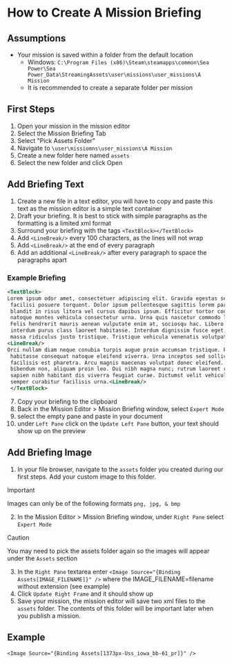 # How to Create A Mission Briefing

## Assumptions
- Your mission is saved within a folder from the default location
    - Windows: `C:\Program Files (x86)\Steam\steamapps\common\Sea Power\Sea Power_Data\StreamingAssets\user\missions\user_missions\A Mission`
    - It is recommended to create a separate folder per mission

## First Steps

1. Open your mission in the mission editor
2. Select the Mission Briefing Tab
3. Select "Pick Assets Folder"
4. Navigate to `\user\missiomns\user_missions\A Mission`
5. Create a new folder here named `assets`
7. Select the new folder and click Open

## Add Briefing Text

1. Create a new file in a text editor, you will have to copy and paste this text as the mission editor is a simple text container
2. Draft your briefing. It is best to stick with simple paragraphs as the formatting is a limited xml format
3. Surround your briefing with the tags `<TextBlock></TextBlock>`
4. Add `<LineBreak/>` every 100 characters, as the lines will not wrap
5. Add `<LineBreak/>` at the end of every paragraph
6. Add an additional `<LineBreak/>` after every paragraph to space the paragraphs apart


### Example Briefing
```xml
<TextBlock>
Lorem ipsum odor amet, consectetuer adipiscing elit. Gravida egestas sed risus porta mus<LineBreak/>
 facilisi posuere torquent. Dolor ipsum pellentesque sagittis lorem parturient. Vehicula quam<LineBreak/>
 blandit in risus litora vel cursus dapibus ipsum. Efficitur tortor consequat quam ligula<LineBreak/>
 natoque montes vehicula consectetur urna. Urna quis nascetur commodo luctus iaculis quam.<LineBreak/>
 Felis hendrerit mauris aenean vulputate enim at, sociosqu hac. Libero faucibus sapien sed<LineBreak/>
 interdum purus class laoreet habitasse. Interdum dignissim fusce eget, ipsum ullamcorper<LineBreak/>
 massa ridiculus justo tristique. Tristique vehicula venenatis volutpat nisi amet.<LineBreak/>
<LineBreak/>
Orci nullam diam neque conubia turpis augue proin accumsan tristique. Pharetra sit ornare;<LineBreak/>
 habitasse consequat natoque eleifend viverra. Urna inceptos sed sollicitudin dui consequat<LineBreak/>
 facilisis est pharetra. Arcu magnis maecenas volutpat donec eleifend. Habitasse semper<LineBreak/>
 bibendum non, aliquam proin leo. Dui nibh magna nunc; rutrum laoreet rutrum cubilia. Penatibus<LineBreak/>
 sapien nibh habitant dis viverra feugiat curae. Dictumst velit vehicula mauris facilisis semper<LineBreak/>
 semper curabitur facilisis urna.<LineBreak/>
 </TextBlock>
```
7. Copy your briefing to the clipboard
8. Back in the Mission Editor > Mission Briefing window, select `Expert Mode`
9. select the empty pane and paste in your document
10. under `Left Pane` click on the `Update Left Pane` button, your text should show up on the preview

## Add Briefing Image
1. In your file browser, navigate to the `assets` folder you created during our first steps. Add your custom image to this folder.
> [!IMPORTANT]
> Images can only be of the following formats `png, jpg, & bmp`
2. In the Mission Editor > Mission Briefing window, under `Right Pane` select `Expert Mode`
> [!CAUTION]
> You may need to pick the assets folder again so the images will appear under the `Assets` section
3. In the `Right Pane` textarea enter `<Image Source="{Binding Assets[IMAGE_FILENAME]}" />` where the IMAGE_FILENAME=filename without extension (see example)
4. Click `Update Right Frame` and it should show up
5. Save your mission, the mission editor will save two xml files to the `assets` folder. The contents of this folder will be important later when you publish a mission.
## Example
```
<Image Source="{Binding Assets[1373px-Uss_iowa_bb-61_pr]}" /> 
```




